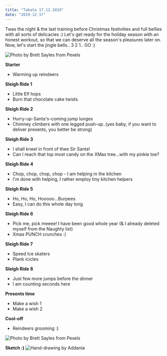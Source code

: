 ```yaml
---
title: "Tabata 17.12.2019"
date: "2019-12-17"
---
```


Twas the night & the last training before Christmas festivities and full bellies with all sorts of delicacies :) Let's get ready for the holiday season with an honest workout, so that we can deserve all the season's pleasures later on. Now, let's start the jingle bells.. 3 2 1.. GO :)

![](https://i.imgur.com/Ug2V0ts.jpg "Photo by Brett Sayles from Pexels")

**Starter**
- Warming up reindeers

**Sleigh Ride 1**
- Little Elf hops
- Burn that chocolate cake twists

**Sleigh Ride 2**
- Hurry-up-Santa's-coming jump lunges
- Chimney climbers with one legged push-up..(yes baby, if you want to deliver presents, you better be strong)

**Sleigh Ride 3**
- I shall kneel in front of thee Sir Santa!
- Can I reach that top most candy on the XMas tree...with my pinkie toe?

**Sleigh Ride 4**
- Chop, chop, chop, chop - I am helping in the kitchen
- I'm done with helping, I rather employ tiny kitchen helpers

**Sleigh Ride 5**
- Ho, Ho, Ho, Hooooo...Burpees
- Easy, I can do this whole day long

**Sleigh Ride 6**
- Pick me, pick meeee! I have been good whole year (& I already deleted myself from the Naughty list)
- Xmas PUNCH crunches :)

**Sleigh Ride 7**
- Speed Ice skaters
- Plank icicles

**Sleigh Ride 8**
- Just few more jumps before the dinner 
- I am counting seconds here

**Presents time**
- Make a wish 1
- Make a wish 2

**Cool-off**
- Reindeers grooming :)


![](https://i.imgur.com/hPMv81X.jpg "Photo by Brett Sayles from Pexels")

**Sketch :)**
![](https://i.imgur.com/4J3tyjb.jpg "Hand-drawing by Addania")